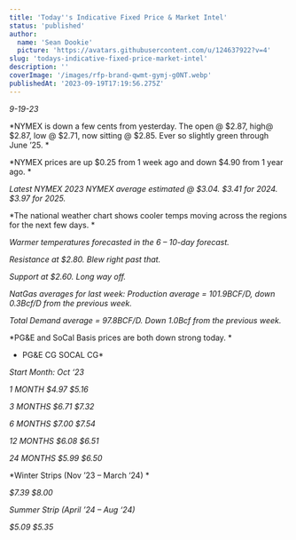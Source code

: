 ```yaml
---
title: 'Today''s Indicative Fixed Price & Market Intel'
status: 'published'
author:
  name: 'Sean Dookie'
  picture: 'https://avatars.githubusercontent.com/u/124637922?v=4'
slug: 'todays-indicative-fixed-price-market-intel'
description: ''
coverImage: '/images/rfp-brand-qwmt-gymj-g0NT.webp'
publishedAt: '2023-09-19T17:19:56.275Z'
---
```


*9-19-23*

*NYMEX is down a few cents from yesterday. The open @ $2.87, high@ $2.87, low @ $2.71, now sitting @ $2.85. Ever so slightly green through June ’25. *

*NYMEX prices are up $0.25 from 1 week ago and down $4.90 from 1 year ago. *

*Latest NYMEX 2023 NYMEX average estimated @ $3.04. $3.41 for 2024. $3.97 for 2025.*

*The national weather chart shows cooler temps moving across the regions for the next few days. *

*Warmer temperatures forecasted in the 6 – 10-day forecast.*

*Resistance at $2.80. Blew right past that.*

*Support at $2.60. Long way off.*

*NatGas averages for last week: Production average = 101.9BCF/D, down 0.3Bcf/D from the previous week.*

*Total Demand average = 97.8BCF/D. Down 1.0Bcf from the previous week.*

*PG&E and SoCal Basis prices are both down strong today. *

- PG&E CG SOCAL CG\*

<!-- -->

*Start Month: Oct ‘23*

*1 MONTH $4.97 $5.16*

*3 MONTHS $6.71 $7.32*

*6 MONTHS $7.00 $7.54*

*12 MONTHS $6.08 $6.51*

*24 MONTHS $5.99 $6.50*

*Winter Strips (Nov ’23 – March ‘24) *

*$7.39 $8.00*

*Summer Strip (April ’24 – Aug ‘24)*

*$5.09 $5.35*

